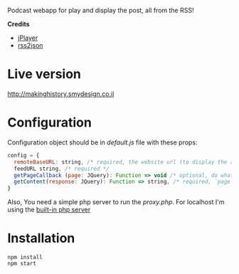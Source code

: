 Podcast webapp for play and display the post, all from the RSS!

**Credits**
- [jPlayer](http://jplayer.org/)
- [rss2json](https://rss2json.com/)

# Live version
http://makinghistory.smydesign.co.il

# Configuration

Configuration object should be in _default.js_ file with these props:

```js
config = {
  remoteBaseURL: string, /* required, the website url (to display the audio page) */
  feedURL string, /* required */
  getPageCallback (page: JQuery): Function => void /* optional, do whatever you want (like remove unnecessary nodes etc.)  */,
  getContent(response: JQuery): Function => string, /* required, `page` is a jQuery element which hold the body of the page, should returns string */
}
```

Also, You need a simple php server to run the _proxy.php_.
For localhost I'm using the [built-in php server](http://php.net/manual/en/features.commandline.webserver.php)

# Installation

```
npm install
npm start
```
